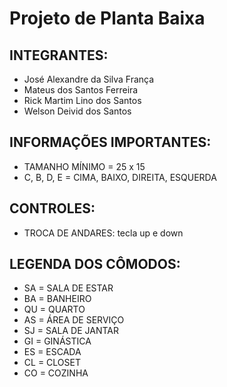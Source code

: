 # Projeto de Planta Baixa

## INTEGRANTES:
- José Alexandre da Silva França
- Mateus dos Santos Ferreira
- Rick Martim Lino dos Santos
- Welson Deivid dos Santos

## INFORMAÇÕES IMPORTANTES:
- TAMANHO MÍNIMO = 25 x 15
- C, B, D, E = CIMA, BAIXO, DIREITA, ESQUERDA 

## CONTROLES:
- TROCA DE ANDARES: tecla up e down

## LEGENDA DOS CÔMODOS:
- SA = SALA DE ESTAR
- BA = BANHEIRO
- QU = QUARTO
- AS = ÁREA DE SERVIÇO
- SJ = SALA DE JANTAR
- GI = GINÁSTICA
- ES = ESCADA
- CL = CLOSET
- CO = COZINHA
